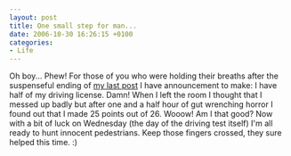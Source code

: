 ```yaml
---
layout: post
title: One small step for man...
date: 2006-10-30 16:26:15 +0100
categories:
- Life
---
```

Oh boy... Phew! For those of you who were holding their breaths after the suspenseful ending of <a href="http://www.rusiczki.net/blog/archives/2006/10/30/fingers_crossed">my last post</a> I have announcement to make: I have half of my driving license. Damn! When I left the room I thought that I messed up badly but after one and a half hour of gut wrenching horror I found out that I made 25 points out of 26. Wooow! Am I that good? Now with a bit of luck on Wednesday (the day of the driving test itself) I'm all ready to hunt innocent pedestrians. Keep those fingers crossed, they sure helped this time. :)
